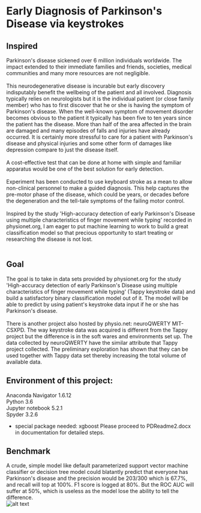 # Early Diagnosis of Parkinson's Disease via keystrokes
## Inspired
Parkinson's disease sickened over 6 million individuals worldwide. The impact extended to their immediate families and friends, societies, medical communities and many more resources are not negligible. <br><br>
This neurodegenerative disease is incurable but early discovery indisputably benefit the wellbeing of the patient and all involved. Diagnosis typically relies on neurologists but it is the individual patient (or close family member) who has to first discover that he or she is having the symptom of Parkinson's disease. When the well-known symptom of movement disorder becomes obvious to the patient it typically has been five to ten years since the patient has the disease. More than half of the area affected in the brain are damaged and many episodes of falls and injuries have already occurred. It is certainly more stressful to care for a patient with Parkinson's disease and physical injuries and some other form of damages like depression compare to just the disease itself.<br><br>
A cost-effective test that can be done at home with simple and familiar apparatus would be one of the best solution for early detection.<br><br>
Experiment has been conducted to use keyboard stroke as a mean to allow non-clinical personnel to make a guided diagnosis. This help captures the pre-motor phase of the disease, which could be years, or decades before the degeneration and the tell-tale symptoms of the failing motor control. <br><br>
Inspired by the study 'High-accuracy detection of early Parkinson's Disease using multiple characteristics of finger movement while typing' recorded in physionet.org, I am eager to put machine learning to work to build a great classification model so that precious opportunity to start treating or researching the disease is not lost.<br><br>
## Goal
The goal is to take in data sets provided by physionet.org for the study 'High-accuracy detection of early Parkinson's Disease using multiple characteristics of finger movement while typing' (Tappy keystroke data) and build a satisfactory binary classification model out of it. The model will be able to predict by using patient's keystroke data input if he or she has Parkinson's disease. 
<br><br>
There is another project also hosted by physio.net: neuroQWERTY MIT-CSXPD. The way keystroke data was acquired is different from the Tappy project but the difference is in the soft wares and environments set up. The data collected by neuroQWERTY have the similar attribute that Tappy project collected. The preliminary exploration has shown that they can be used together with Tappy data set thereby increasing the total volume of available data. 
## Environment of this project:
Anaconda Navigator 1.6.12<br>
Python 3.6<br>
Jupyter notebook 5.2.1<br>
Spyder 3.2.6 <br>
* special package needed: xgboost
Please proceed to PDReadme2.docx in documentation for detailed steps.
## Benchmark
A crude, simple model like default parameterized support vector machine classifier or decision tree model could blatantly predict that everyone has Parkinson's disease and the precision would be 203/300 which is 67.7%, and recall will top at 100%. F1 score is logged at 80%. But the ROC AUC will suffer at 50%, which is useless as the model lose the ability to tell the difference. <br>
![alt text](https://github.com/cteeeri/parkinson_keystroke/img.png)

